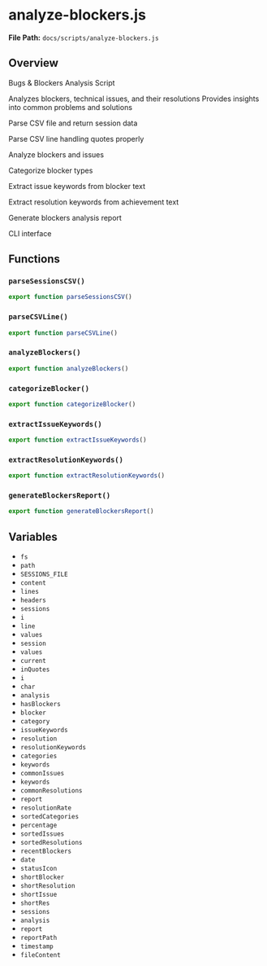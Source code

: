 # analyze-blockers.js

**File Path:** `docs/scripts/analyze-blockers.js`

## Overview

Bugs & Blockers Analysis Script

Analyzes blockers, technical issues, and their resolutions
Provides insights into common problems and solutions

Parse CSV file and return session data

Parse CSV line handling quotes properly

Analyze blockers and issues

Categorize blocker types

Extract issue keywords from blocker text

Extract resolution keywords from achievement text

Generate blockers analysis report

CLI interface

## Functions

### `parseSessionsCSV()`

```typescript
export function parseSessionsCSV()
```

### `parseCSVLine()`

```typescript
export function parseCSVLine()
```

### `analyzeBlockers()`

```typescript
export function analyzeBlockers()
```

### `categorizeBlocker()`

```typescript
export function categorizeBlocker()
```

### `extractIssueKeywords()`

```typescript
export function extractIssueKeywords()
```

### `extractResolutionKeywords()`

```typescript
export function extractResolutionKeywords()
```

### `generateBlockersReport()`

```typescript
export function generateBlockersReport()
```

## Variables

- `fs`
- `path`
- `SESSIONS_FILE`
- `content`
- `lines`
- `headers`
- `sessions`
- `i`
- `line`
- `values`
- `session`
- `values`
- `current`
- `inQuotes`
- `i`
- `char`
- `analysis`
- `hasBlockers`
- `blocker`
- `category`
- `issueKeywords`
- `resolution`
- `resolutionKeywords`
- `categories`
- `keywords`
- `commonIssues`
- `keywords`
- `commonResolutions`
- `report`
- `resolutionRate`
- `sortedCategories`
- `percentage`
- `sortedIssues`
- `sortedResolutions`
- `recentBlockers`
- `date`
- `statusIcon`
- `shortBlocker`
- `shortResolution`
- `shortIssue`
- `shortRes`
- `sessions`
- `analysis`
- `report`
- `reportPath`
- `timestamp`
- `fileContent`

